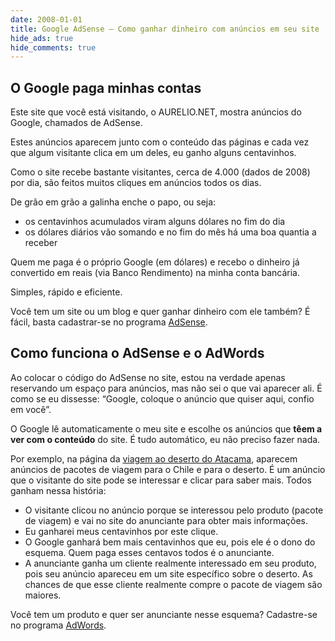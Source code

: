 ```yaml
---
date: 2008-01-01
title: Google AdSense – Como ganhar dinheiro com anúncios em seu site
hide_ads: true
hide_comments: true
---
```


## O Google paga minhas contas

Este site que você está visitando, o AURELIO.NET, mostra anúncios do Google, chamados de AdSense.

Estes anúncios aparecem junto com o conteúdo das páginas e cada vez que algum visitante clica em um deles, eu ganho alguns centavinhos.

Como o site recebe bastante visitantes, cerca de 4.000 (dados de 2008) por dia, são feitos muitos cliques em anúncios todos os dias.

De grão em grão a galinha enche o papo, ou seja:

- os centavinhos acumulados viram alguns dólares no fim do dia
- os dólares diários vão somando e no fim do mês há uma boa quantia a receber

Quem me paga é o próprio Google (em dólares) e recebo o dinheiro já convertido em reais (via Banco Rendimento) na minha conta bancária.

Simples, rápido e eficiente.

Você tem um site ou um blog e quer ganhar dinheiro com ele também? É fácil, basta cadastrar-se no programa [AdSense](https://www.google.com.br/adsense/).

## Como funciona o AdSense e o AdWords

Ao colocar o código do AdSense no site, estou na verdade apenas reservando um espaço para anúncios, mas não sei o que vai aparecer ali. É como se eu dissesse: “Google, coloque o anúncio que quiser aqui, confio em você”.

O Google lê automaticamente o meu site e escolhe os anúncios que **têem a ver com o conteúdo** do site. É tudo automático, eu não preciso fazer nada.

Por exemplo, na página da [viagem ao deserto do Atacama](/viagem/atacama/), aparecem anúncios de pacotes de viagem para o Chile e para o deserto. É um anúncio que o visitante do site pode se interessar e clicar para saber mais. Todos ganham nessa história:

- O visitante clicou no anúncio porque se interessou pelo produto (pacote de viagem) e vai no site do anunciante para obter mais informações.
- Eu ganharei meus centavinhos por este clique.
- O Google ganhará bem mais centavinhos que eu, pois ele é o dono do esquema. Quem paga esses centavos todos é o anunciante.
- A anunciante ganha um cliente realmente interessado em seu produto, pois seu anúncio apareceu em um site específico sobre o deserto. As chances de que esse cliente realmente compre o pacote de viagem são maiores.

Você tem um produto e quer ser anunciante nesse esquema? Cadastre-se no programa [AdWords](https://www.google.com.br/adwords/).
